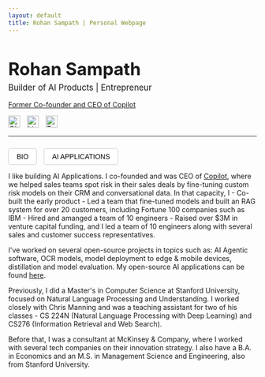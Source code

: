 ```yaml
---
layout: default
title: Rohan Sampath | Personal Webpage
---
```


<h1 style="font-size: 2.5em; font-weight: bold; margin-bottom: 0.2em;">Rohan Sampath</h1>
<p style="font-size: 1.2em; margin-top: 0;">Builder of AI Products | Entrepreneur</p>
<p><a href="https://www.copilotup.com" target="_blank">Former Co-founder and CEO of Copilot</a></p>

<p>
  <a href="https://github.com/rohansampath" target="_blank"><img src="https://cdn.jsdelivr.net/npm/simple-icons@v7/icons/github.svg" alt="GitHub" style="width:24px; margin-right:10px;"></a>
  <a href="https://www.linkedin.com/in/rohansampath" target="_blank"><img src="https://cdn.jsdelivr.net/npm/simple-icons@v7/icons/linkedin.svg" alt="LinkedIn" style="width:24px; margin-right:10px;"></a>
  <a href="https://twitter.com/rohansampath" target="_blank"><img src="https://cdn.jsdelivr.net/npm/simple-icons@v7/icons/twitter.svg" alt="Twitter" style="width:24px;"></a>
</p>

<hr />

<div>
  <button onclick="showTab('bio')">BIO</button>
  <button onclick="showTab('apps')">AI APPLICATIONS</button>
</div>

<div id="bio" class="tab-content">
  <p>I like building AI Applications. I co-founded and was CEO of <a href="https://www.copilotup.com" target="_blank">Copilot</a>, where we helped sales teams spot risk in their sales deals by fine-tuning custom risk models on their CRM and conversational data. In that capacity, I
    - Co-built the early product
    - Led a team that fine-tuned models and built an RAG system for over 20 customers, including Fortune 100 companies such as IBM
    - Hired and amanged a team of 10 engineers 
    - Raised over $3M in venture capital funding, and I led a team of 10 engineers along with several sales and customer success representatives.
  </p>

  <p>I've worked on several open-source projects in topics such as: AI Agentic software, OCR models, model deployment to edge & mobile devices, distillation and model evaluation. My open-source AI applications can be found <a href="#apps">here</a>.</p>

  <p>Previously, I did a Master's in Computer Science at Stanford University, focused on Natural Language Processing and Understanding. I worked closely with Chris Manning and was a teaching assistant for two of his classes - CS 224N (Natural Language Processing with Deep Learning) and CS276 (Information Retrieval and Web Search).</p>

  <p>Before that, I was a consultant at McKinsey & Company, where I worked with several tech companies on their innovation strategy. I also have a B.A. in Economics and an M.S. in Management Science and Engineering, also from Stanford University.</p>
</div>

<div id="apps" class="tab-content" style="display:none;">
  <p>Coming soon: A full list of my AI projects with links, objectives, technical goals, and GitHub repos.</p>
</div>

<script>
  function showTab(tabName) {
    const tabs = document.getElementsByClassName('tab-content');
    for (const tab of tabs) {
      tab.style.display = 'none';
    }
    document.getElementById(tabName).style.display = 'block';
  }
</script>

<style>
  button {
    margin: 10px 10px 0 0;
    padding: 8px 16px;
    font-size: 1em;
    cursor: pointer;
    border: 1px solid #ccc;
    background: white;
    border-radius: 5px;
  }
  button:hover {
    background-color: #f2f2f2;
  }
</style>
